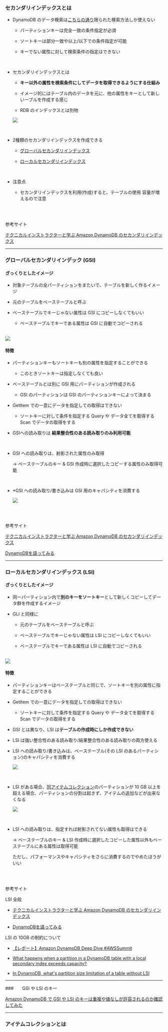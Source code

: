 ### セカンダリインデックスとは

- DynamoDB のデータ検索は[こちらの通り](./DynamoDB_Table.md#基本的なデータの取得)限られた検索方法しか使えない

    - パーティションキーは完全一致の条件指定が必須

    - ソートキーは部分一致や以上/以下での条件指定が可能

    - キーでない属性に対して検索条件の指定はできない

<br>

- セカンダリインデックスとは

    - **キー以外の属性を検索条件にしてデータを取得できるようにする仕組み**

    - イメージ的にはテーブル内のデータを元に、他の属性をキーとして新しいーブルを作成する感じ

    - RDB のインデックスとは別物

    <img src="./img/DynamoDB-Seconday-Index_1.png" />

<br>

- 2種類のセカンダリインデックスを作成できる

    - [グローバルセカンダリインデックス](#グローバルセカンダリインデック-gsi)

    - [ローカルセカンダリインデックス](#ローカルセカンダリインデックス-lsi)

<br>

- 注意点

    - セカンダリインデックスを利用(作成)すると、テーブルの使用
    容量が増えるので注意


<br>
<br>

参考サイト

[テクニカルインストラクターと学ぶ Amazon DynamoDB のセカンダリインデックス](https://aws.amazon.com/jp/builders-flash/202407/dynamodb-secondary-index/)

---

### グローバルセカンダリインデック (GSI)

#### ざっくりとしたイメージ

- 対象テーブルの全パーティションをまたいで、テーブルを新しく作るイメージ

- 元のテーブルをベーステーブルと呼ぶ

- ベーステーブルでキーじゃない属性は GSI にコピーしなくてもいい

    - ベーステーブルでキーである属性は GSI に自動でコピーされる

<br>

<img src="./img/DynamoDB-GSI_1.png" />
 
<br>

#### 特徴

- パーティションキーもソートキーも別の属性を指定することができる
    - このときソートキーは指定しなくても良い

- ベーステーブルとは別に GSI 用にパーティションが作成される
    - GSI のパーティションは GSI のパーティションキーによって決まる

- GetItem での一意にデータを指定しての取得はできない
    - ソートキーに対して条件を指定する Query や データ全てを取得する Scan でデータの取得をする

- GSIへの読み取りは **結果整合性のある読み取りのみ利用可能**

<br>

- GSI への読み取りは、射影された属性のみ取得
    
    → ベーステーブルのキー & GSI 作成時に選択したコピーする属性のみ取得可能

<br>

- *GSI への読み取り/書き込みは GSI 用のキャパシティを消費する

    <img src="./img/DynamoDB-GSI-Capacity_1.png" />

<br>
<br>

参考サイト

[テクニカルインストラクターと学ぶ Amazon DynamoDB のセカンダリインデックス](https://aws.amazon.com/jp/builders-flash/202407/dynamodb-secondary-index/)

[DynamoDBを語ってみる](https://tech.nri-net.com/entry/talk_about_dynamodb)

---

### ローカルセカンダリインデックス (LSI)

#### ざっくりとしたイメージ

- 同一パーティション内で**別のキーをソートキー**として新しくコピーしてデータ群を作成するイメージ

- GLI と同様に
    - 元のテーブルをベーステーブルと呼ぶ

    - ベーステーブルでキーじゃない属性は LSI にコピーしなくてもいい

    - ベーステーブルでキーである属性は LSI に自動でコピーされる

<br>

<img src="./img/DynamoDB-LSI_1.png" />

<br>

#### 特徴

- パーティションキーはベーステーブルと同じで、ソートキーを別の属性に指定することができる

- GetItem での一意にデータを指定しての取得はできない
    - ソートキーに対して条件を指定する Query や データ全てを取得する Scan でデータの取得をする

- GSI とは異なり、LSI は**テーブルの作成時にしか作成できない**

- LSI は強い整合性のある読み取り/結果整合性のある読み取りの両方使える

- LSI への読み取り/書き込みは、ベーステーブル(その LSI のあるパーティション)のキャパシティを消費する

    <img src="./img/DynamoDB-LSI-Capacity_1.png" />

<br>

- LSI がある場合、[同アイテムコレクション](#アイテムコレクションとは)のパーティションが 10 GB 以上を超える場合、パーティションの分割は起きず、アイテムの追加などが出来なくなる

    <img src="./img/DynamoDB-LSI-Size-Constraint_1.png" />

<br>

- LSI への読み取りは、指定すれば射影されてない属性も取得はできる

    → ベーステーブルのキー & LSI 作成時に選択したコピーした属性以外もベーステーブルにある属性は取得可能

    ただし、パフォーマンスやキャパシティをさらに消費するのでやめたほうがいい

<br>
<br>

参考サイト

LSI 全般
- [テクニカルインストラクターと学ぶ Amazon DynamoDB のセカンダリインデックス](https://aws.amazon.com/jp/builders-flash/202407/dynamodb-secondary-index/)

- [DynamoDBを語ってみる](https://tech.nri-net.com/entry/talk_about_dynamodb)

LSI の 10GB の制約について

- [【レポート】Amazon DynamoDB Deep Dive #AWSSummit](https://dev.classmethod.jp/articles/dynamodb-deep-dive-awssummit2019/)

- [What happens when a partition in a DynamoDB table with a local secondary index exceeds capacity?](https://stackoverflow.com/questions/73804725/what-happens-when-a-partition-in-a-dynamodb-table-with-a-local-secondary-index-e)

- [In DynamoDB, what's partition size limitation of a table without LSI](https://repost.aws/questions/QUx0mIILjaR5GjwYllYNpbKA/in-dynamodb-what-s-partition-size-limitation-of-a-table-without-lsi)

---

###　　GSI や LSI のキー

[Amazon DynamoDB で GSI や LSI のキーは重複や値なしが許容されるのか確認してみた](https://dev.classmethod.jp/articles/confirm_if_gsi_and_lsi_keys_allow_duplication_and_null_values_in_amazon_dynamodb/)

---

### アイテムコレクションとは

